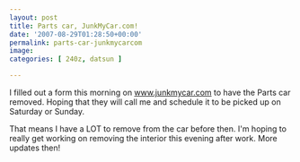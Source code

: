 ```yaml
---
layout: post
title: Parts car, JunkMyCar.com!
date: '2007-08-29T01:28:50+00:00'
permalink: parts-car-junkmycarcom
image: 
categories: [ 240z, datsun ]

---
```

I filled out a form this morning on www.junkmycar.com to have the Parts car removed. Hoping that they will call me and schedule it to be picked up on Saturday or Sunday.

That means I have a LOT to remove from the car before then. I'm hoping to really get working on removing the interior this evening after work. More updates then!


